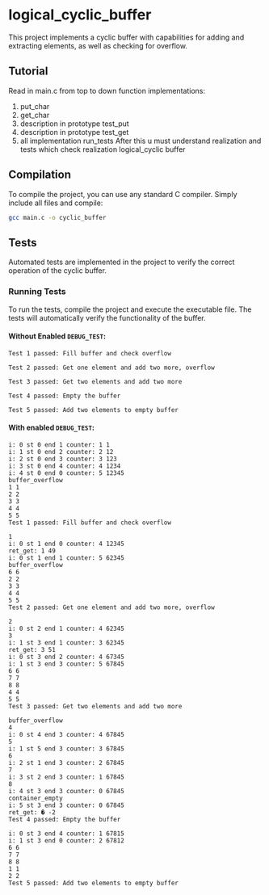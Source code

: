 # logical_cyclic_buffer

This project implements a cyclic buffer with capabilities for adding and extracting elements, as well as checking for overflow.
## Tutorial
Read in main.c from top to down function implementations:
1. put_char
2. get_char
3. description in prototype test_put
4. description in prototype test_get
5. all implementation run_tests
After this u must understand realization and tests which check realization logical_cyclic buffer

## Compilation

To compile the project, you can use any standard C compiler. Simply include all files and compile:

```bash
gcc main.c -o cyclic_buffer
```

## Tests

Automated tests are implemented in the project to verify the correct operation of the cyclic buffer.

### Running Tests

To run the tests, compile the project and execute the executable file. The tests will automatically verify the functionality of the buffer.

#### Without Enabled `DEBUG_TEST`:
```
Test 1 passed: Fill buffer and check overflow 

Test 2 passed: Get one element and add two more, overflow

Test 3 passed: Get two elements and add two more

Test 4 passed: Empty the buffer

Test 5 passed: Add two elements to empty buffer
```

#### With enabled `DEBUG_TEST`:
```
i: 0 st 0 end 1 counter: 1 1
i: 1 st 0 end 2 counter: 2 12
i: 2 st 0 end 3 counter: 3 123
i: 3 st 0 end 4 counter: 4 1234
i: 4 st 0 end 0 counter: 5 12345
buffer_overflow
1 1
2 2
3 3
4 4
5 5
Test 1 passed: Fill buffer and check overflow 

1
i: 0 st 1 end 0 counter: 4 12345
ret_get: 1 49
i: 0 st 1 end 1 counter: 5 62345
buffer_overflow
6 6
2 2
3 3
4 4
5 5
Test 2 passed: Get one element and add two more, overflow

2
i: 0 st 2 end 1 counter: 4 62345
3
i: 1 st 3 end 1 counter: 3 62345
ret_get: 3 51
i: 0 st 3 end 2 counter: 4 67345
i: 1 st 3 end 3 counter: 5 67845
6 6
7 7
8 8
4 4
5 5
Test 3 passed: Get two elements and add two more

buffer_overflow
4
i: 0 st 4 end 3 counter: 4 67845
5
i: 1 st 5 end 3 counter: 3 67845
6
i: 2 st 1 end 3 counter: 2 67845
7
i: 3 st 2 end 3 counter: 1 67845
8
i: 4 st 3 end 3 counter: 0 67845
container_empty
i: 5 st 3 end 3 counter: 0 67845
ret_get: � -2
Test 4 passed: Empty the buffer

i: 0 st 3 end 4 counter: 1 67815
i: 1 st 3 end 0 counter: 2 67812
6 6
7 7
8 8
1 1
2 2
Test 5 passed: Add two elements to empty buffer
```
